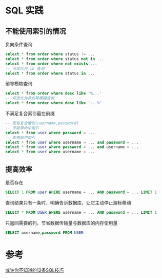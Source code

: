 # SQL 实践

## 不能使用索引的情况

负向条件查询
```sql
select * from order where status != ...
select * from order where status not in ...
select * from order where not exists ...
-- 可优化为 in 查询
select * from order where status in ...
```

前导模糊查询
```sql
select * from order where desc like '%...'
-- 可优化为非前导模糊查询
select * from order where desc like '...%'
```

不满足复合索引最左前缀
```sql
-- 现有复合索引(username,password)
-- 不能够命中索引
select * from user where password = ...
-- 能够命中索引
select * from user where username = ... and password = ...
select * from user where password = ... and username = ...
select * from user where username = ...
```

## 提高效率

是否存在
```sql
SELECT 1 FROM user WHERE username = ... AND password = ... LIMIT 1
```

查询结果只有一条时，明确告诉数据库，让它主动停止游标移动
```sql
SELECT * FROM USER WHERE username = ... AND password = ... LIMIT 1
```

只返回需要的列，节省数据传输量与数据库的内存使用量
```sql
SELECT username,password FROM USER
```

# 参考
[或许你不知道的12条SQL技巧](https://mp.weixin.qq.com/s/AwAEJVWtYfiy79jXGC7olA)  
